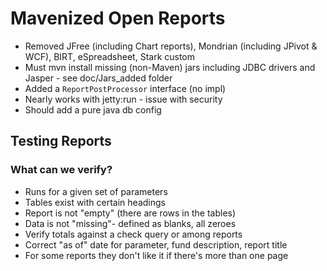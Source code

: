 # Mavenized Open Reports #

  * Removed JFree (including Chart reports), Mondrian (including JPivot & WCF), BIRT, eSpreadsheet, Stark custom
  * Must mvn install missing (non-Maven) jars including JDBC drivers and Jasper - see doc/Jars\_added folder
  * Added a `ReportPostProcessor` interface (no impl)
  * Nearly works with jetty:run - issue with security
  * Should add a pure java db config

## Testing Reports ##

### What can we verify? ###

  * Runs for a given set of parameters
  * Tables exist with certain headings
  * Report is not "empty" (there are rows in the tables)
  * Data is not "missing"- defined as blanks, all zeroes
  * Verify totals against a check query or among reports
  * Correct "as of" date for parameter, fund description, report title
  * For some reports they don't like it if there's more than one page